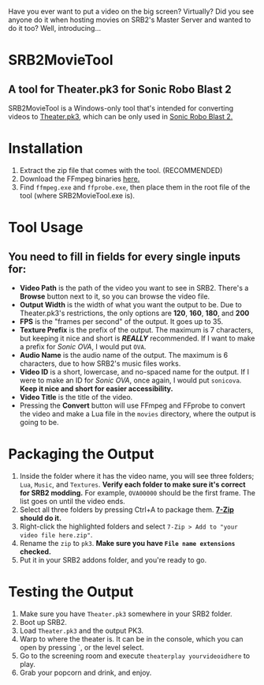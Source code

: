 Have you ever want to put a video on the big screen? Virtually? Did you see anyone do it when hosting movies on SRB2's Master Server and wanted to do it too? Well, introducing...
# SRB2MovieTool
## A tool for Theater.pk3 for Sonic Robo Blast 2
SRB2MovieTool is a Windows-only tool that's intended for converting videos to [Theater.pk3](https://file.garden/ZLc3VieVhBA68fgj/Theater.pk3), which can be only used in [Sonic Robo Blast 2.](https://srb2.org)

# Installation
1. Extract the zip file that comes with the tool. (RECOMMENDED)
2. Download the FFmpeg binaries [here.](https://www.gyan.dev/ffmpeg/builds/)
3. Find `ffmpeg.exe` and `ffprobe.exe`, then place them in the root file of the tool (where SRB2MovieTool.exe is).
# Tool Usage
## You need to fill in fields for every single inputs for:
- **Video Path** is the path of the video you want to see in SRB2. There's a **Browse** button next to it, so you can browse the video file.
- **Output Width** is the width of what you want the output to be. Due to Theater.pk3's restrictions, the only options are **120**, **160**, **180**, and **200**
- **FPS** is the "frames per second" of the output. It goes up to 35.
- **Texture Prefix** is the prefix of the output. The maximum is 7 characters, but keeping it nice and short is ***REALLY*** recommended. If I want to make a prefix for *Sonic OVA*, I would put `OVA`.
- **Audio Name** is the audio name of the output. The maximum is 6 characters, due to how SRB2's music files works.
- **Video ID** is a short, lowercase, and no-spaced name for the output. If I were to make an ID for *Sonic OVA*, once again, I would put `sonicova`. **Keep it nice and short for easier accessibility.**
- **Video Title** is the title of the video.
- Pressing the **Convert** button will use FFmpeg and FFprobe to convert the video and make a Lua file in the `movies` directory, where the output is going to be.
# Packaging the Output
1. Inside the folder where it has the video name, you will see three folders; `Lua`, `Music`, and `Textures`. **Verify each folder to make sure it's correct for SRB2 modding.** For example, `OVA00000` should be the first frame. The list goes on until the video ends.
2. Select all three folders by pressing Ctrl+A to package them. **[7-Zip](https://www.7-zip.org) should do it.**
3. Right-click the highlighted folders and select `7-Zip > Add to "your video file here.zip"`.
4. Rename the `zip` to `pk3`. **Make sure you have `File name extensions` checked.**
5. Put it in your SRB2 addons folder, and you're ready to go.
# Testing the Output
1. Make sure you have `Theater.pk3` somewhere in your SRB2 folder.
2. Boot up SRB2.
3. Load `Theater.pk3` and the output PK3.
4. Warp to where the theater is. It can be in the console, which you can open by pressing \`, or the level select.
5. Go to the screening room and execute `theaterplay yourvideoidhere` to play.
6. Grab your popcorn and drink, and enjoy.
